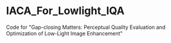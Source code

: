 # IACA_For_Lowlight_IQA
Code for "Gap-closing Matters: Perceptual Quality Evaluation and  Optimization of Low-Light Image Enhancement"
